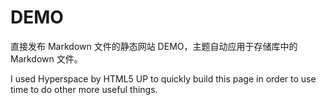 # DEMO

直接发布 Markdown 文件的静态网站 DEMO，主题自动应用于存储库中的 Markdown 文件。

I used Hyperspace by HTML5 UP to quickly build this page in order to use time to do other more useful things.
